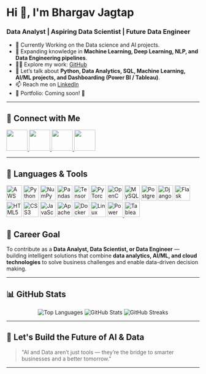<!--
  Profile README for Bhargav Jagtap
  - Replace placeholders with your actual links
-->

# Hi 👋, I'm Bhargav Jagtap  

### Data Analyst | Aspiring Data Scientist | Future Data Engineer  

- 🔭 Currently Working on the Data science and AI projects.  
- 🌱 Expanding knowledge in **Machine Learning, Deep Learning, NLP, and Data Engineering pipelines**.  
- 👨‍💻 Explore my work: [GitHub](https://github.com/bhnjagtap)  
- 💬 Let’s talk about **Python, Data Analytics, SQL, Machine Learning, AI/ML projects, and Dashboarding (Power BI / Tableau)**.  
- 📫 Reach me on [LinkedIn](https://www.linkedin.com/in/bhargav-jagtap)  
- 📄 Portfolio: Coming soon! 🚀  

---

## 🔗 Connect with Me  

<p align="left">
  <a href="https://www.linkedin.com/in/bhargav-jagtap">
    <img src="https://img.shields.io/badge/-LinkedIn-0A66C2?style=for-the-badge&logo=linkedin&logoColor=white" height="55"/>
  </a>
  <a href="https://github.com/bhnjagtap">
    <img src="https://img.shields.io/badge/-GitHub-181717?style=for-the-badge&logo=github&logoColor=white" height="55"/>
  </a>
  <a href="https://www.kaggle.com/bhargjagt">
    <img src="https://img.shields.io/badge/Kaggle-%2320BEFF?style=for-the-badge&logo=kaggle&logoColor=white" height="55"/>
  </a>
  <a href="https://medium.com/@WritesByBhargav">
    <img src="https://img.shields.io/badge/Medium-%2312100E?style=for-the-badge&logo=medium&logoColor=white" height="55"/>
  </a>
</p>

---

## 🧰 Languages & Tools  

<p align="left">
  <!-- Cloud -->
  <img src="https://cdn.jsdelivr.net/gh/devicons/devicon/icons/amazonwebservices/amazonwebservices-original-wordmark.svg" alt="AWS" width="40" height="40"/>


  <!-- Programming & Scripting -->
  <img src="https://cdn.jsdelivr.net/gh/devicons/devicon/icons/python/python-original.svg" alt="Python" width="40" height="40"/>
  <img src="https://cdn.jsdelivr.net/gh/devicons/devicon/icons/numpy/numpy-original.svg" alt="NumPy" width="40" height="40"/>
  <img src="https://cdn.jsdelivr.net/gh/devicons/devicon/icons/pandas/pandas-original.svg" alt="Pandas" width="40" height="40"/>

  <!-- Machine Learning / AI -->
  <img src="https://cdn.jsdelivr.net/gh/devicons/devicon/icons/tensorflow/tensorflow-original.svg" alt="TensorFlow" width="40" height="40"/>
  <img src="https://cdn.jsdelivr.net/gh/devicons/devicon/icons/pytorch/pytorch-original.svg" alt="PyTorch" width="40" height="40"/>
  <img src="https://cdn.jsdelivr.net/gh/devicons/devicon/icons/opencv/opencv-original.svg" alt="OpenCV" width="40" height="40"/>

  <!-- Data / Databases -->
  <img src="https://cdn.jsdelivr.net/gh/devicons/devicon/icons/mysql/mysql-original.svg" alt="MySQL" width="40" height="40"/>
  <img src="https://cdn.jsdelivr.net/gh/devicons/devicon/icons/postgresql/postgresql-original.svg" alt="PostgreSQL" width="40" height="40"/>


  <!-- Web & Backend -->
  <img src="https://cdn.jsdelivr.net/gh/devicons/devicon/icons/django/django-plain.svg" alt="Django" width="40" height="40"/>
  <img src="https://cdn.jsdelivr.net/gh/devicons/devicon/icons/flask/flask-original.svg" alt="Flask" width="40" height="40"/>
  <img src="https://cdn.jsdelivr.net/gh/devicons/devicon/icons/html5/html5-original.svg" alt="HTML5" width="40" height="40"/>
  <img src="https://cdn.jsdelivr.net/gh/devicons/devicon/icons/css3/css3-original.svg" alt="CSS3" width="40" height="40"/>
  <img src="https://cdn.jsdelivr.net/gh/devicons/devicon/icons/javascript/javascript-original.svg" alt="JavaScript" width="40" height="40"/>

  <!-- DevOps -->
  <!-- Spark (Apache Spark) -->
  <img src="https://cdn.jsdelivr.net/gh/devicons/devicon/icons/apache/apache-original.svg" alt="Apache (for Spark)" width="40" height="40"/>
  <img src="https://cdn.jsdelivr.net/gh/devicons/devicon/icons/docker/docker-original.svg" alt="Docker" width="40" height="40"/>
  <img src="https://cdn.jsdelivr.net/gh/devicons/devicon/icons/linux/linux-original.svg" alt="Linux" width="40" height="40"/>
  <!-- GitHub -->
    <!-- Power BI -->
  <a href="https://powerbi.microsoft.com/" target="_blank">
    <img src="https://cdn.jsdelivr.net/gh/simple-icons/simple-icons/icons/powerbi.svg" alt="Power BI" width="40" height="40"/>
  </a>
  
  <!-- Tableau -->
  <a href="https://www.tableau.com/" target="_blank">
    <img src="https://cdn.jsdelivr.net/gh/simple-icons/simple-icons/icons/tableau.svg" alt="Tableau" width="40" height="40"/>
  </a>


## 🎯 Career Goal  

To contribute as a **Data Analyst, Data Scientist, or Data Engineer** — building intelligent solutions that combine **data analytics, AI/ML, and cloud technologies** to solve business challenges and enable data-driven decision making.  

---

## 📊 GitHub Stats  

<p align="center">
  <img src="https://github-readme-stats.vercel.app/api/top-langs/?username=bhnjagtap&layout=compact&theme=radical" alt="Top Languages" />
  <img src="https://github-readme-stats.vercel.app/api?username=bhnjagtap&show_icons=true&theme=radical" alt="GitHub Stats" />
  <img src="https://github-readme-streak-stats.herokuapp.com/?user=bhnjagtap&theme=radical" alt="GitHub Streaks" />
</p>  

---

## 🚀 Let's Build the Future of AI & Data  

> "AI and Data aren’t just tools — they’re the bridge to smarter businesses and a better tomorrow."  

---

